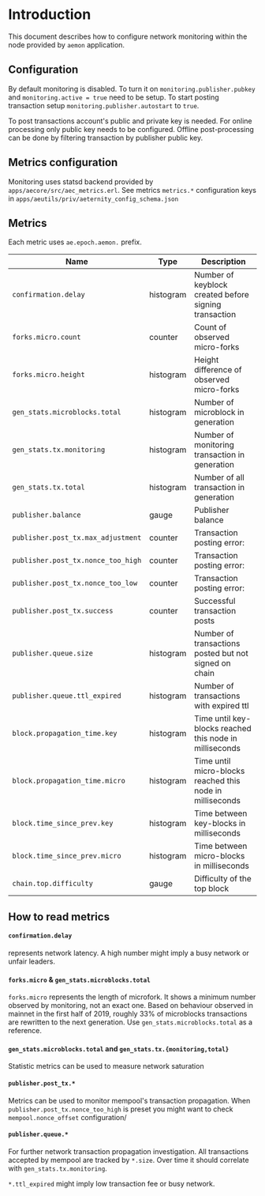 # Introduction

This document describes how to configure network monitoring within the node provided by `aemon` application.

## Configuration

By default monitoring is disabled. To turn it on `monitoring.publisher.pubkey` and `monitoring.active = true` need to be setup. To start posting transaction setup `monitoring.publisher.autostart` to `true`.

To post transactions account's public and private key is needed. For online processing only public key needs to be configured. Offline post-processing can be done by filtering transaction by publisher public key.

## Metrics configuration

Monitoring uses statsd backend provided by `apps/aecore/src/aec_metrics.erl`. See metrics `metrics.*` configuration keys in `apps/aeutils/priv/aeternity_config_schema.json`

## Metrics

Each metric uses `ae.epoch.aemon.` prefix.

Name                               | Type      | Description
---------------------------------- | --------- | -----------
`confirmation.delay`               | histogram | Number of keyblock created before signing transaction
`forks.micro.count`                | counter   | Count of observed micro-forks
`forks.micro.height`               | histogram | Height difference of observed micro-forks
`gen_stats.microblocks.total`      | histogram | Number of microblock in generation
`gen_stats.tx.monitoring`          | histogram | Number of monitoring transaction in generation
`gen_stats.tx.total`               | histogram | Number of all transaction in generation
`publisher.balance`                | gauge     | Publisher balance
`publisher.post_tx.max_adjustment` | counter   | Transaction posting error:
`publisher.post_tx.nonce_too_high` | counter   | Transaction posting error:
`publisher.post_tx.nonce_too_low`  | counter   | Transaction posting error:
`publisher.post_tx.success`        | counter   | Successful transaction posts
`publisher.queue.size`             | histogram | Number of transactions posted but not signed on chain
`publisher.queue.ttl_expired`      | histogram | Number of transactions with expired ttl
`block.propagation_time.key`       | histogram | Time until key-blocks reached this node in milliseconds
`block.propagation_time.micro`     | histogram | Time until micro-blocks reached this node in milliseconds
`block.time_since_prev.key`        | histogram | Time between key-blocks in milliseconds
`block.time_since_prev.micro`      | histogram | Time between micro-blocks in milliseconds
`chain.top.difficulty`             | gauge     | Difficulty of the top block

## How to read metrics

#### `confirmation.delay`
represents network latency. A high number might imply a busy network or unfair leaders.

#### `forks.micro` & `gen_stats.microblocks.total`
`forks.micro` represents the length of microfork. It shows a minimum number observed by monitoring, not an exact one. Based on behaviour observed in mainnet in the first half of 2019, roughly 33% of microblocks transactions are rewritten to the next generation. Use `gen_stats.microblocks.total` as a reference.

#### `gen_stats.microblocks.total` and `gen_stats.tx.{monitoring,total}`
Statistic metrics can be used to measure network saturation

#### `publisher.post_tx.*`
Metrics can be used to monitor mempool's transaction propagation. When `publisher.post_tx.nonce_too_high` is preset you might want to check `mempool.nonce_offset` configuration/

#### `publisher.queue.*`
For further network transaction propagation investigation. All transactions accepted by mempool are tracked by `*.size`. Over time it should correlate with `gen_stats.tx.monitoring`.

`*.ttl_expired` might imply low transaction fee or busy network.
